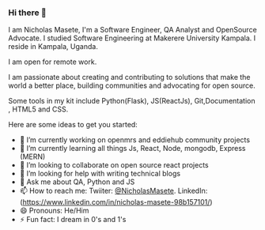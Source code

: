 ### Hi there 👋

I am Nicholas Masete, I'm a Software Engineer, QA Analyst and OpenSource Advocate.
I studied Software Engineering at Makerere University Kampala.
I reside in Kampala, Uganda.

I am open for remote work.

I am passionate about creating and contributing to solutions that make the world a better place, building communities and advocating for open source.

Some tools in my kit include Python(Flask), JS(ReactJs), Git,Documentation , HTML5 and CSS. 


Here are some ideas to get you started:

- 🔭 I’m currently working on openmrs and eddiehub community projects
- 🌱 I’m currently learning all things Js, React, Node, mongodb, Express (MERN)
- 👯 I’m looking to collaborate on open source react projects
- 🤔 I’m looking for help with writing technical blogs
- 💬 Ask me about QA, Python and JS
- 📫 How to reach me: Twiiter: [@NicholasMasete](https://twitter.com/NicholasMasete).
                   LinkedIn: (https://www.linkedin.com/in/nicholas-masete-98b157101/)
- 😄 Pronouns: He/Him
- ⚡ Fun fact: I dream in 0's and 1's

